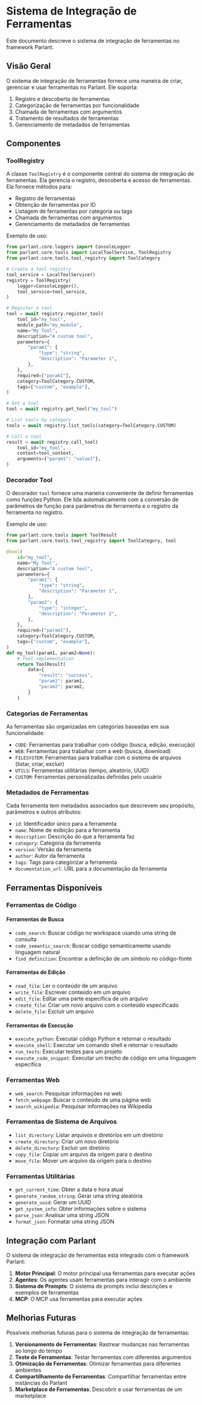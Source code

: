 # Sistema de Integração de Ferramentas

Este documento descreve o sistema de integração de ferramentas no framework Parlant.

## Visão Geral

O sistema de integração de ferramentas fornece uma maneira de criar, gerenciar e usar ferramentas no Parlant. Ele suporta:

1. Registro e descoberta de ferramentas
2. Categorização de ferramentas por funcionalidade
3. Chamada de ferramentas com argumentos
4. Tratamento de resultados de ferramentas
5. Gerenciamento de metadados de ferramentas

## Componentes

### ToolRegistry

A classe `ToolRegistry` é o componente central do sistema de integração de ferramentas. Ela gerencia o registro, descoberta e acesso de ferramentas. Ela fornece métodos para:

- Registro de ferramentas
- Obtenção de ferramentas por ID
- Listagem de ferramentas por categoria ou tags
- Chamada de ferramentas com argumentos
- Gerenciamento de metadados de ferramentas

Exemplo de uso:

```python
from parlant.core.loggers import ConsoleLogger
from parlant.core.tools import LocalToolService, ToolRegistry
from parlant.core.tools.tool_registry import ToolCategory

# Create a tool registry
tool_service = LocalToolService()
registry = ToolRegistry(
    logger=ConsoleLogger(),
    tool_service=tool_service,
)

# Register a tool
tool = await registry.register_tool(
    tool_id="my_tool",
    module_path="my_module",
    name="My Tool",
    description="A custom tool",
    parameters={
        "param1": {
            "type": "string",
            "description": "Parameter 1",
        },
    },
    required=["param1"],
    category=ToolCategory.CUSTOM,
    tags=["custom", "example"],
)

# Get a tool
tool = await registry.get_tool("my_tool")

# List tools by category
tools = await registry.list_tools(category=ToolCategory.CUSTOM)

# Call a tool
result = await registry.call_tool(
    tool_id="my_tool",
    context=tool_context,
    arguments={"param1": "value1"},
)
```

### Decorador Tool

O decorador `tool` fornece uma maneira conveniente de definir ferramentas como funções Python. Ele lida automaticamente com a conversão de parâmetros de função para parâmetros de ferramenta e o registro da ferramenta no registro.

Exemplo de uso:

```python
from parlant.core.tools import ToolResult
from parlant.core.tools.tool_registry import ToolCategory, tool

@tool(
    id="my_tool",
    name="My Tool",
    description="A custom tool",
    parameters={
        "param1": {
            "type": "string",
            "description": "Parameter 1",
        },
        "param2": {
            "type": "integer",
            "description": "Parameter 2",
        },
    },
    required=["param1"],
    category=ToolCategory.CUSTOM,
    tags=["custom", "example"],
)
def my_tool(param1, param2=None):
    # Tool implementation
    return ToolResult(
        data={
            "result": "success",
            "param1": param1,
            "param2": param2,
        }
    )
```

### Categorias de Ferramentas

As ferramentas são organizadas em categorias baseadas em sua funcionalidade:

- `CODE`: Ferramentas para trabalhar com código (busca, edição, execução)
- `WEB`: Ferramentas para trabalhar com a web (busca, download)
- `FILESYSTEM`: Ferramentas para trabalhar com o sistema de arquivos (listar, criar, excluir)
- `UTILS`: Ferramentas utilitárias (tempo, aleatório, UUID)
- `CUSTOM`: Ferramentas personalizadas definidas pelo usuário

### Metadados de Ferramentas

Cada ferramenta tem metadados associados que descrevem seu propósito, parâmetros e outros atributos:

- `id`: Identificador único para a ferramenta
- `name`: Nome de exibição para a ferramenta
- `description`: Descrição do que a ferramenta faz
- `category`: Categoria da ferramenta
- `version`: Versão da ferramenta
- `author`: Autor da ferramenta
- `tags`: Tags para categorizar a ferramenta
- `documentation_url`: URL para a documentação da ferramenta

## Ferramentas Disponíveis

### Ferramentas de Código

#### Ferramentas de Busca

- `code_search`: Buscar código no workspace usando uma string de consulta
- `code_semantic_search`: Buscar código semanticamente usando linguagem natural
- `find_definition`: Encontrar a definição de um símbolo no código-fonte

#### Ferramentas de Edição

- `read_file`: Ler o conteúdo de um arquivo
- `write_file`: Escrever conteúdo em um arquivo
- `edit_file`: Editar uma parte específica de um arquivo
- `create_file`: Criar um novo arquivo com o conteúdo especificado
- `delete_file`: Excluir um arquivo

#### Ferramentas de Execução

- `execute_python`: Executar código Python e retornar o resultado
- `execute_shell`: Executar um comando shell e retornar o resultado
- `run_tests`: Executar testes para um projeto
- `execute_code_snippet`: Executar um trecho de código em uma linguagem específica

### Ferramentas Web

- `web_search`: Pesquisar informações na web
- `fetch_webpage`: Buscar o conteúdo de uma página web
- `search_wikipedia`: Pesquisar informações na Wikipedia

### Ferramentas de Sistema de Arquivos

- `list_directory`: Listar arquivos e diretórios em um diretório
- `create_directory`: Criar um novo diretório
- `delete_directory`: Excluir um diretório
- `copy_file`: Copiar um arquivo da origem para o destino
- `move_file`: Mover um arquivo da origem para o destino

### Ferramentas Utilitárias

- `get_current_time`: Obter a data e hora atual
- `generate_random_string`: Gerar uma string aleatória
- `generate_uuid`: Gerar um UUID
- `get_system_info`: Obter informações sobre o sistema
- `parse_json`: Analisar uma string JSON
- `format_json`: Formatar uma string JSON

## Integração com Parlant

O sistema de integração de ferramentas está integrado com o framework Parlant:

1. **Motor Principal**: O motor principal usa ferramentas para executar ações
2. **Agentes**: Os agentes usam ferramentas para interagir com o ambiente
3. **Sistema de Prompts**: O sistema de prompts inclui descrições e exemplos de ferramentas
4. **MCP**: O MCP usa ferramentas para executar ações

## Melhorias Futuras

Possíveis melhorias futuras para o sistema de integração de ferramentas:

1. **Versionamento de Ferramentas**: Rastrear mudanças nas ferramentas ao longo do tempo
2. **Teste de Ferramentas**: Testar ferramentas com diferentes argumentos
3. **Otimização de Ferramentas**: Otimizar ferramentas para diferentes ambientes
4. **Compartilhamento de Ferramentas**: Compartilhar ferramentas entre instâncias do Parlant
5. **Marketplace de Ferramentas**: Descobrir e usar ferramentas de um marketplace
